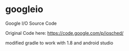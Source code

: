 googleio
========

Google I/O Source Code 

Original Code here:
https://code.google.com/p/iosched/

modified gradle to work with 1.8 and android studio
